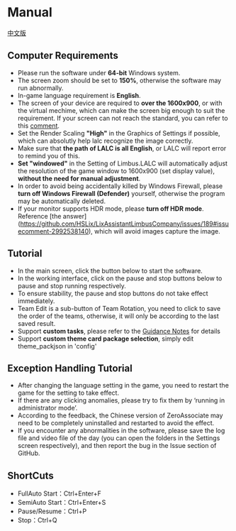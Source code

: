 # Manual
[中文版](manual_cn.md)
## Computer Requirements
- Please run the software under **64-bit** Windows system.
- The screen zoom should be set to **150%**, otherwise the software may run abnormally.
- In-game language requirement is **English**.
- The screen of your device are required to **over the 1600x900**, or with the virtual mechime, which can make the screen big enough to suit the requirement. If your screen can not reach the standard, you can refer to this [comment](https://github.com/HSLix/LixAssistantLimbusCompany/issues/126#issuecomment-2799048129). 
- Set the Render Scaling **"High"** in the Graphics of Settings if possible, which can absolutly help lalc recognize the image correctly.
- Make sure that **the path of LALC is all English**, or LALC will report error to remind you of this.
- **Set "windowed"** in the Setting of Limbus.LALC will automatically adjust the resolution of the game window to 1600x900 (set display value), **without the need for manual adjustment**.
- In order to avoid being accidentally killed by Windows Firewall, please **turn off Windows Firewall (Defender)** yourself, otherwise the program may be automatically deleted.
- If your monitor supports HDR mode, please **turn off HDR mode**. Reference [the answer] (https://github.com/HSLix/LixAssistantLimbusCompany/issues/189#issuecomment-2992538140), which will avoid images capture the image.
## Tutorial
- In the main screen, click the button below to start the software.
- In the working interface, click on the pause and stop buttons below to pause and stop running respectively.
- To ensure stability, the pause and stop buttons do not take effect immediately.
- Team Edit is a sub-button of Team Rotation, you need to click to save the order of the teams, otherwise, it will only be according to the last saved result.
- Support **custom tasks**, please refer to the [Guidance Notes](./json_guide_cn.md) for details
- Support **custom theme card package selection**, simply edit theme_packjson in 'config'
## Exception Handling Tutorial
- After changing the language setting in the game, you need to restart the game for the setting to take effect.
- If there are any clicking anomalies, please try to fix them by ‘running in administrator mode’.
- According to the feedback, the Chinese version of ZeroAssociate may need to be completely uninstalled and restarted to avoid the effect.
- If you encounter any abnormalities in the software, please save the log file and video file of the day (you can open the folders in the Settings screen respectively), and then report the bug in the Issue section of GitHub.
## ShortCuts
- FullAuto Start：Ctrl+Enter+F
- SemiAuto Start：Ctrl+Enter+S
- Pause/Resume：Ctrl+P
- Stop：Ctrl+Q